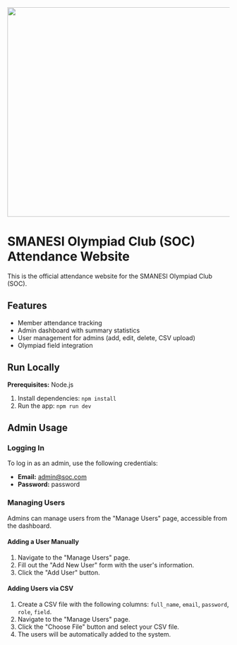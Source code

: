 <div align="center">
<img width="1200" height="475" alt="GHBanner" src="https://github.com/user-attachments/assets/0aa67016-6eaf-458a-adb2-6e31a0763ed6" />
</div>

# SMANESI Olympiad Club (SOC) Attendance Website

This is the official attendance website for the SMANESI Olympiad Club (SOC).

## Features

- Member attendance tracking
- Admin dashboard with summary statistics
- User management for admins (add, edit, delete, CSV upload)
- Olympiad field integration

## Run Locally

**Prerequisites:** Node.js

1.  Install dependencies:
    `npm install`
2.  Run the app:
    `npm run dev`

## Admin Usage

### Logging In

To log in as an admin, use the following credentials:

-   **Email:** admin@soc.com
-   **Password:** password

### Managing Users

Admins can manage users from the "Manage Users" page, accessible from the dashboard.

#### Adding a User Manually

1.  Navigate to the "Manage Users" page.
2.  Fill out the "Add New User" form with the user's information.
3.  Click the "Add User" button.

#### Adding Users via CSV

1.  Create a CSV file with the following columns: `full_name`, `email`, `password`, `role`, `field`.
2.  Navigate to the "Manage Users" page.
3.  Click the "Choose File" button and select your CSV file.
4.  The users will be automatically added to the system.
